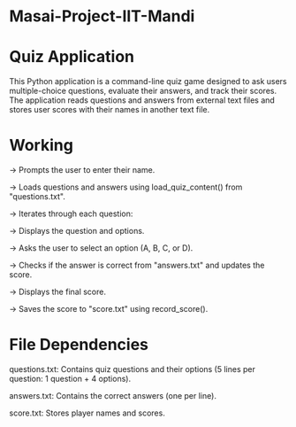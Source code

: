 # Masai-Project-IIT-Mandi
# Quiz Application
This Python application is a command-line quiz game designed to ask users multiple-choice questions, evaluate their answers, and track their scores. The application reads questions and answers from external text files and stores user scores with their names in another text file.
# Working 
-> Prompts the user to enter their name.

-> Loads questions and answers using load_quiz_content() from "questions.txt".

-> Iterates through each question:

-> Displays the question and options.

-> Asks the user to select an option (A, B, C, or D).

-> Checks if the answer is correct from "answers.txt" and updates the score.

-> Displays the final score.

-> Saves the score to "score.txt" using record_score().
# File Dependencies
questions.txt: Contains quiz questions and their options (5 lines per question: 1 question + 4 options).

answers.txt: Contains the correct answers (one per line).

score.txt: Stores player names and scores.

